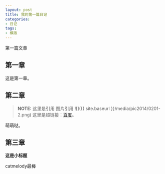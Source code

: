 ```yaml
--- 
layout: post 
title: 我的第一篇日记
categories:
- 日记
tags:
- 模版
---
```


第一篇文章

## 第一章
这是第一章。

## 第二章
> **NOTE:**
> 这里是引用
> 图片引用
![]({{ site.baseurl }}/media/pic2014/0201-2.png)
>这里是超链接：[百度](http://www.baidu.com/)。

萌萌哒。

## 第三章

**这是小标题**

catmelody最棒

